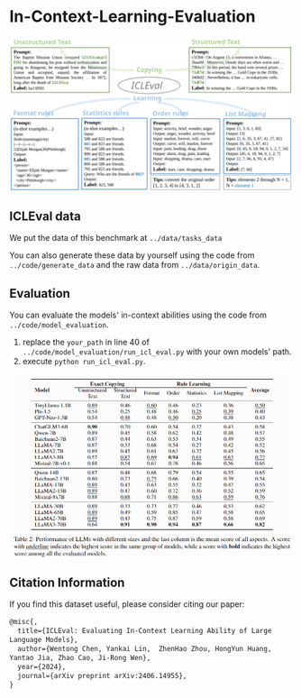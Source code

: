 # In-Context-Learning-Evaluation

![examples](./assets/example.svg)
## ICLEval data
We put the data of this benchmark at `../data/tasks_data`

You can also generate these data by yourself using the code from `../code/generate_data` and the raw data from `../data/origin_data`.

## Evaluation

You can evaluate the models' in-context abilities using the code from `../code/model_evaluation`.

1) replace the `your_path` in line 40 of `../code/model_evaluation/run_icl_eval.py` with your own models' path.
2) execute `python run_icl_eval.py`.

![results](./assets/main-results.png)

## Citation Information

If you find this dataset useful, please consider citing our paper:

```
@misc{,
  title={ICLEval: Evaluating In-Context Learning Ability of Large Language Models},
  author={Wentong Chen, Yankai Lin,  ZhenHao Zhou, HongYun Huang, Yantao Jia, Zhao Cao, Ji-Rong Wen},
  year={2024},
  journal={arXiv preprint arXiv:2406.14955},
}
```

